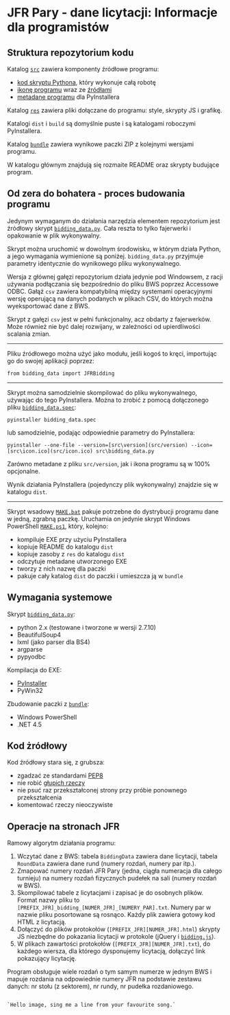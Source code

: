 
JFR Pary - dane licytacji: Informacje dla programistów
======================================================

Struktura repozytorium kodu
---------------------------

Katalog [`src`](src) zawiera komponenty źródłowe programu:

* [kod skryptu Pythona](src/bidding_data.py), który wykonuje całą robotę
* [ikonę programu](src/icon.ico) wraz ze [źródłami](src/icon.xcf)
* [metadane programu](src/version) dla PyInstallera

Katalog [`res`](res) zawiera pliki dołączane do programu: style, skrypty JS i grafikę.

Katalogi `dist` i `build` są domyślnie puste i są katalogami roboczymi
PyInstallera.

Katalog [`bundle`](bundle) zawiera wynikowe paczki ZIP z kolejnymi wersjami programu.

W katalogu głównym znajdują się rozmaite README oraz skrypty budujące program.

Od zera do bohatera - proces budowania programu
-----------------------------------------------

Jedynym wymaganym do działania narzędzia elementem repozytorium jest źródłowy
skrypt [`bidding_data.py`](src/bidding_data.py). Cała reszta to tylko
fajerwerki i opakowanie w plik wykonywalny.

Skrypt można uruchomić w dowolnym środowisku, w którym działa Python, a jego
wymagania wymienione są poniżej. `bidding_data.py` przyjmuje parametry
identycznie do wynikowego pliku wykonywalnego.

Wersja z głównej gałęzi repozytorium działa jedynie pod Windowsem, z racji
używania podłączania się bezpośrednio do pliku BWS poprzez Accessowe ODBC.
Gałąź `csv` zawiera kompatybilną między systemami operacyjnymi wersję operującą
na danych podanych w plikach CSV, do których można wyeksportować dane z BWS.

Skrypt z gałęzi `csv` jest w pełni funkcjonalny, acz obdarty z fajerwerków.
Może również nie być dalej rozwijany, w zależności od upierdliwości scalania
zmian.

---

Pliku źródłowego można użyć jako modułu, jeśli kogoś to kręci, importując go
do swojej aplikacji poprzez:
```
from bidding_data import JFRBidding
```

---

Skrypt można samodzielnie skompilować do pliku wykonywalnego, używając do tego
PyInstallera. Można to zrobić z pomocą dołączonego pliku [`bidding_data.spec`](bidding_data.spec):
```
pyinstaller bidding_data.spec
```
lub samodzielnie, podając odpowiednie parametry do PyInstallera:
```
pyinstaller --one-file --version=[src\version](src/version) --icon=[src\icon.ico](src/icon.ico) src\bidding_data.py
```
Zarówno metadane z pliku `src/version`, jak i ikona programu są w 100% opcjonalne.

Wynik działania PyInstallera (pojedynczy plik wykonywalny) znajdzie się w katalogu `dist`.

---

Skrypt wsadowy [`MAKE.bat`](MAKE.bat) pakuje potrzebne do dystrybucji programu dane
w jedną, zgrabną paczkę. Uruchamia on jedynie skrypt Windows PowerShell [`MAKE.ps1`](MAKE.ps1),
który, kolejno:

* kompiluje EXE przy użyciu PyInstallera
* kopiuje README do katalogu `dist`
* kopiuje zasoby z `res` do katalogu `dist`
* odczytuje metadane utworzonego EXE
* tworzy z nich nazwę dla paczki
* pakuje cały katalog `dist` do paczki i umieszcza ją w `bundle`

Wymagania systemowe
-------------------

Skrypt [`bidding_data.py`](src/bidding_data.py):

* python 2.x (testowane i tworzone w wersji 2.7.10)
* BeautifulSoup4
* lxml (jako parser dla BS4)
* argparse
* pypyodbc

Kompilacja do EXE:

* [PyInstaller](http://pythonhosted.org/PyInstaller/)
* PyWin32

Zbudowanie paczki z [`bundle`](bundle):

* Windows PowerShell
* .NET 4.5

Kod żródłowy
------------

Kod źródłowy stara się, z grubsza:

* zgadzać ze standardami [PEP8](https://www.python.org/dev/peps/pep-0008/)
* nie robić [głupich rzeczy](http://stackoverflow.com/a/1732454)
* nie psuć raz przekształconej strony przy próbie ponownego przekształcenia
* komentować rzeczy nieoczywiste

Operacje na stronach JFR
------------------------

Ramowy algorytm działania programu:

1. Wczytać dane z BWS: tabela `BiddingData` zawiera dane licytacji, tabela
`RoundData` zawiera dane rund (numery rozdań, numery par itp.).
2. Zmapować numery rozdań JFR Pary (jedna, ciągła numeracja dla całego turnieju)
na numery rozdań fizycznych pudełek na sali (numery rozdań w BWS).
3. Skompilować tabele z licytacjami i zapisać je do osobnych plików. Format
nazwy pliku to `[PREFIX_JFR]_bidding_[NUMER_JFR]_[NUMERY_PAR].txt`. Numery par
w nazwie pliku posortowane są rosnąco. Każdy plik zawiera gotowy kod HTML
z licytacją.
4. Dołączyć do plików protokołów (`[PREFIX_JFR][NUMER_JFR].html`) skrypty JS
niezbędne do pokazania licytacji w protokole (jQuery i [`bidding.js`](res/javas/bidding.js)).
5. W plikach zawartości protokołów (`[PREFIX_JFR][NUMER_JFR].txt`), do każdego wiersza,
dla którego dysponujemy licytacją, dołączyć link pokazujący licytację.

Program obsługuje wiele rozdań o tym samym numerze w jednym BWS i mapuje
rozdania na odpowiednie numery JFR na podstawie zestawu danych: nr stołu
(z sektorem), nr rundy, nr pudełka rozdaniowego.

~~~

`Hello image, sing me a line from your favourite song.`

